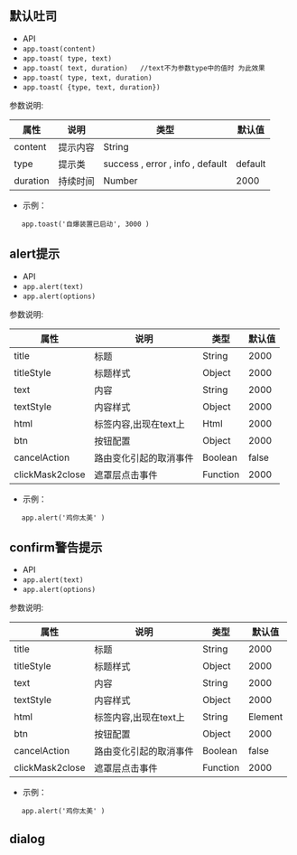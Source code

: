 ##  默认吐司  

*  API
  * ` app.toast(content) `
  * ` app.toast( type, text) `
  * ` app.toast( text, duration)   //text不为参数type中的值时 为此效果 `
  * ` app.toast( type, text, duration) `
  * ` app.toast( {type, text, duration}) `

参数说明:

| 属性 | 说明 | 类型 | 默认值 |
| --- | --- | --- | --- |
| content | 提示内容 | String | |
| type | 提示类 |  success  ,  error  ,  info  ,  default  | default |
| duration | 持续时间 | Number | 2000 |

* 示例：
  
```
   app.toast('自爆装置已启动', 3000 )

```


## alert提示

*  API
  * ` app.alert(text) `
  * ` app.alert(options) `
  

参数说明:

| 属性 | 说明 | 类型 | 默认值 |
| --- | --- | --- | --- |
| title | 标题 | String | 2000 |
| titleStyle | 标题样式 | Object | 2000 |
| text | 内容 | String | 2000 |
| textStyle | 内容样式 | Object | 2000 |
| html | 标签内容,出现在text上 | Html | 2000 |
| btn | 按钮配置 | Object | 2000 |
| cancelAction | 路由变化引起的取消事件 | Boolean | false |
| clickMask2close | 遮罩层点击事件 | Function | 2000 |

* 示例：
  
```
   app.alert('鸡你太美' )

```


## confirm警告提示

*  API
  * ` app.alert(text) `
  * ` app.alert(options) `
  

参数说明:

| 属性 | 说明 | 类型 | 默认值 |
| --- | --- | --- | --- |
| title | 标题 | String | 2000 |
| titleStyle | 标题样式 | Object | 2000 |
| text | 内容 | String | 2000 |
| textStyle | 内容样式 | Object | 2000 |
| html | 标签内容,出现在text上 | String|Element | 2000 |
| btn | 按钮配置 | Object | 2000 |
| cancelAction | 路由变化引起的取消事件 | Boolean | false |
| clickMask2close | 遮罩层点击事件 | Function | 2000 |


* 示例：
  
```
   app.alert('鸡你太美' )

```


## dialog 